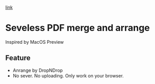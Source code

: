 [link](https://ynynl.github.io/severless-pdf-merge/)
# Seveless PDF merge and arrange

Inspired by MacOS Preview

## Feature

* Anrange by DropNDrop
* No sever. No uploading. Only work on your browser.

